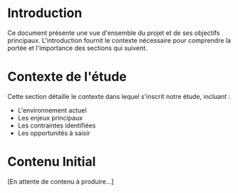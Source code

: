 # Introduction
Ce document présente une vue d'ensemble du projet et de ses objectifs principaux. L'introduction fournit le contexte nécessaire pour comprendre la portée et l'importance des sections qui suivent.

# Contexte de l'étude
Cette section détaille le contexte dans lequel s'inscrit notre étude, incluant :
- L'environnement actuel
- Les enjeux principaux
- Les contraintes identifiées
- Les opportunités à saisir

# Contenu Initial
[En attente de contenu à produire...]
